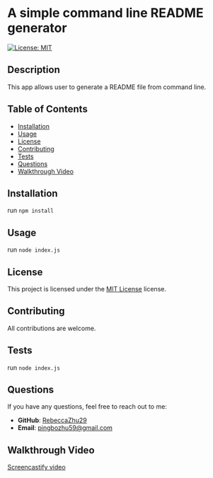 # A simple command line README generator
[![License: MIT](https://img.shields.io/badge/License-MIT-yellow.svg)](https://opensource.org/licenses/MIT)

## Description
This app allows user to generate a README file from command line.
  
## Table of Contents
- [Installation](#installation)
- [Usage](#usage)
- [License](#license)
- [Contributing](#contributing)
- [Tests](#tests)
- [Questions](#questions)
- [Walkthrough Video](#walkthrough-video)

## Installation
run `npm install`
  
## Usage
run `node index.js`
  
## License
This project is licensed under the [MIT License](https://opensource.org/licenses/MIT) license.
  
## Contributing
All contributions are welcome.
  
## Tests
run `node index.js`
  
## Questions
If you have any questions, feel free to reach out to me:
  
- **GitHub**: [RebeccaZhu29](https://github.com/RebeccaZhu29)
- **Email**: pingbozhu59@gmail.com

## Walkthrough Video
[Screencastify video](https://app.screencastify.com/v3/watch/hUbZCk1Q6KHWlaBpMTlA)
